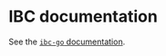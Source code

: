 <!--
order: 1
parent:
  order: 7
-->

# IBC documentation

See the [`ibc-go` documentation](https://ibc.cosmos.network).
